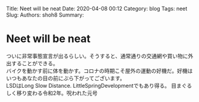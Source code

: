Title: Neet will be neat
Date: 2020-04-08 00:12
Category: blog
Tags: neet
Slug: 
Authors: shoh8
Summary: 

# Neet will be neat

ついに非常事態宣言が出るらしい。そうすると、通常通りの交通網や買い物に外出することができる。  
バイクを動かす前に体を動かす。コロナの時期こそ屋外の運動の好機だ。好機はいつもあなたの目の前にぶら下がってございます。  
LSDはLong Slow Distance. LittleSpringDevelopmentでもあり得る。 目まぐるしく移り変わる令和2年。呪われた元号 
